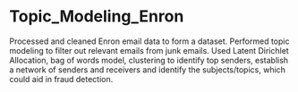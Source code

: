 # Topic_Modeling_Enron
Processed and cleaned Enron email data to form a dataset. Performed topic modeling to filter out relevant emails from junk emails. Used Latent Dirichlet Allocation, bag of words model, clustering to identify top senders, establish a network of senders and receivers and identify the subjects/topics, which could aid in fraud detection.
